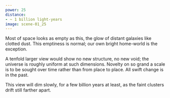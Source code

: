```yaml
---
power: 25
distance:
- ~ 1 billion light-years
image: scene-01_25
---
```

Most of space looks as empty as this, the glow of distant galaxies like clotted dust. This emptiness is normal; our own bright home-world is the exception.

A tenfold larger view would show no new structure, no new void; the universe is roughly uniform at such dimensions. Novelty on so grand a scale is to be sought over time rather than from place to place. All swift change is in the past.

This view will dim slowly, for a few billion years at least, as the faint clusters drift still farther apart.
